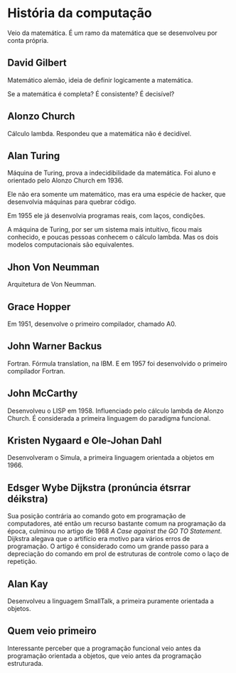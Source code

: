 # História da computação

Veio da matemática. É um ramo da matemática que se desenvolveu por conta própria.

## David Gilbert

Matemático alemão, ideia de definir logicamente a matemática.

Se a matemática é completa? É consistente? É decisível?

## Alonzo Church

Cálculo lambda. Respondeu que a matemática não é decidível.

## Alan Turing

Máquina de Turing, prova a indecidibilidade da matemática. Foi aluno e orientado pelo Alonzo Church em 1936.

Ele não era somente um matemático, mas era uma espécie de hacker, que desenvolvia máquinas para quebrar código.

Em 1955 ele já desenvolvia programas reais, com laços, condições.

A máquina de Turing, por ser um sistema mais intuitivo, ficou mais conhecido, e poucas pessoas conhecem o cálculo lambda. Mas os dois modelos computacionais são equivalentes.

## Jhon Von Neumman

Arquitetura de Von Neumman.

## Grace Hopper

Em 1951, desenvolve o primeiro compilador, chamado A0.

## John Warner Backus

Fortran. Fórmula translation, na IBM. E em 1957 foi desenvolvido o primeiro compilador Fortran.

## John McCarthy

Desenvolveu o LISP em 1958. Influenciado pelo cálculo lambda de Alonzo Church. É considerada a primeira linguagem do paradigma funcional.

## Kristen Nygaard e Ole-Johan Dahl

Desenvolveram o Simula, a primeira linguagem orientada a objetos em 1966.

## Edsger Wybe Dijkstra (pronúncia étsrrar déikstra)

Sua posição contrária ao comando goto em programação de computadores, até então um recurso bastante comum na programação da época, culminou no artigo de 1968 *A Case against the GO TO Statement*. Dijkstra alegava que o artifício era motivo para vários erros de programação. O artigo é considerado como um grande passo para a depreciação do comando em prol de estruturas de controle como o laço de repetição.

## Alan Kay

Desenvolveu a linguagem SmallTalk, a primeira puramente orientada a objetos.

## Quem veio primeiro

Interessante perceber que a programação funcional veio antes da programação orientada a objetos, que veio antes da programação estruturada.
